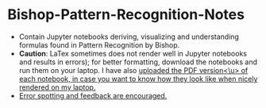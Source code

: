 # Bishop-Pattern-Recognition-Notes
- Contain Jupyter notebooks deriving, visualizing and understanding formulas found in Pattern Recognition by Bishop.
- **Caution**: LaTex sometimes does not render well in Jupyter notebooks and results in errors); for better formatting, download the notebooks and run them on your laptop. I have also <u>uploaded the PDF version<\u> of each notebook, in case you want to know how they look like when nicely rendered on my laptop.
- Error spotting and feedback are encouraged.
